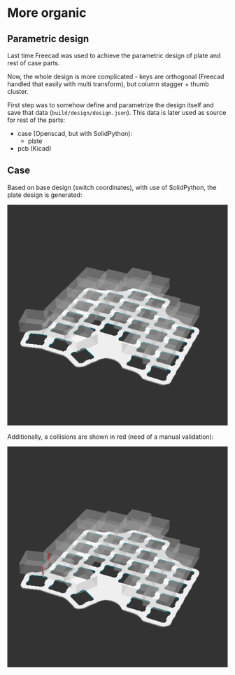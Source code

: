 # More organic

## Parametric design

Last time Freecad was used to achieve the parametric design of plate and rest of case parts.

Now, the whole design is more complicated - keys are orthogonal (Freecad handled that easily with multi transform), but column stagger + thumb cluster.

First step was to somehow define and parametrize the design itself and save that data (`build/design/design.json`). This data is later used as source for rest of the parts:

- case (Openscad, but with SolidPython):
  - plate
- pcb (Kicad)

## Case

Based on base design (switch coordinates), with use of SolidPython, the plate design is generated:

![Openscad plate](images/plate.png)

Additionally, a collisions are shown in red (need of a manual validation):

![Openscad plate](images/plate-collision.png)
